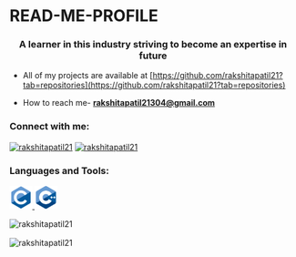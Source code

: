 # READ-ME-PROFILE
<h3 align="center">A learner in this industry striving to become an expertise in future</h3>

- All of my projects are available at [https://github.com/rakshitapatil21?tab=repositories](https://github.com/rakshitapatil21?tab=repositories)

- How to reach me- **rakshitapatil21304@gmail.com**

<h3 align="left">Connect with me:</h3>
<p align="left">
<a href="https://linkedin.com/in/rakshitapatil21" target="blank"><img align="center" src="https://raw.githubusercontent.com/rahuldkjain/github-profile-readme-generator/master/src/images/icons/Social/linked-in-alt.svg" alt="rakshitapatil21" height="30" width="40" /></a>
<a href="https://www.hackerrank.com/rakshitapatil21" target="blank"><img align="center" src="https://raw.githubusercontent.com/rahuldkjain/github-profile-readme-generator/master/src/images/icons/Social/hackerrank.svg" alt="rakshitapatil21" height="30" width="40" /></a>
</p>

<h3 align="left">Languages and Tools:</h3>
<p align="left"> <a href="https://www.cprogramming.com/" target="_blank" rel="noreferrer"> <img src="https://raw.githubusercontent.com/devicons/devicon/master/icons/c/c-original.svg" alt="c" width="40" height="40"/> </a> <a href="https://www.w3schools.com/cpp/" target="_blank" rel="noreferrer"> <img src="https://raw.githubusercontent.com/devicons/devicon/master/icons/cplusplus/cplusplus-original.svg" alt="cplusplus" width="40" height="40"/> </a> </p>

<p><img align="center" src="https://github-readme-stats.vercel.app/api/top-langs?username=rakshitapatil21&show_icons=true&locale=en&layout=compact" alt="rakshitapatil21" /></p>

<p><img align="center" src="https://github-readme-streak-stats.herokuapp.com/?user=rakshitapatil21&" alt="rakshitapatil21" /></p>

